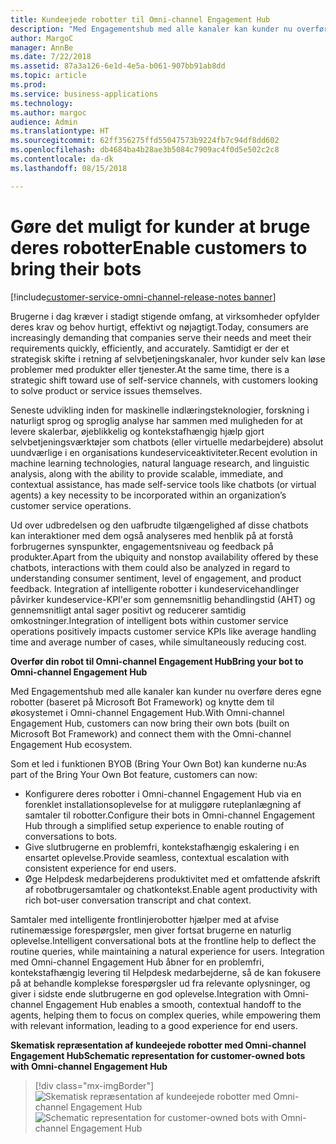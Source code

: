 ```yaml
---
title: Kundeejede robotter til Omni-channel Engagement Hub
description: "Med Engagementshub med alle kanaler kan kunder nu overføre deres egne robotter (baseret på Microsoft Bot Framework) og knytte dem til økosystemet i Omni-channel Engagement Hub."
author: MargoC
manager: AnnBe
ms.date: 7/22/2018
ms.assetid: 87a3a126-6e1d-4e5a-b061-907bb91ab8dd
ms.topic: article
ms.prod: 
ms.service: business-applications
ms.technology: 
ms.author: margoc
audience: Admin
ms.translationtype: HT
ms.sourcegitcommit: 62ff356275ffd55047573b9224fb7c94df8dd602
ms.openlocfilehash: db4684ba4b28ae3b5084c7909ac4f0d5e502c2c8
ms.contentlocale: da-dk
ms.lasthandoff: 08/15/2018

---
```


#  <a name="enable-customers-to-bring-their-bots"></a><span data-ttu-id="66939-103">Gøre det muligt for kunder at bruge deres robotter</span><span class="sxs-lookup"><span data-stu-id="66939-103">Enable customers to bring their bots</span></span>

[!include[customer-service-omni-channel-release-notes banner](../../includes/customer-service-omni-channel-release-notes.md)]




<span data-ttu-id="66939-104">Brugerne i dag kræver i stadigt stigende omfang, at virksomheder opfylder deres krav og behov hurtigt, effektivt og nøjagtigt.</span><span class="sxs-lookup"><span data-stu-id="66939-104">Today, consumers are increasingly demanding that companies serve their needs and meet their requirements quickly, efficiently, and accurately.</span></span> <span data-ttu-id="66939-105">Samtidigt er der et strategisk skifte i retning af selvbetjeningskanaler, hvor kunder selv kan løse problemer med produkter eller tjenester.</span><span class="sxs-lookup"><span data-stu-id="66939-105">At the same time, there is a strategic shift toward use of self-service channels, with customers looking to solve product or service issues themselves.</span></span> 

<span data-ttu-id="66939-106">Seneste udvikling inden for maskinelle indlæringsteknologier, forskning i naturligt sprog og sproglig analyse har sammen med muligheden for at levere skalerbar, øjeblikkelig og kontekstafhængig hjælp gjort selvbetjeningsværktøjer som chatbots (eller virtuelle medarbejdere) absolut uundværlige i en organisations kundeserviceaktiviteter.</span><span class="sxs-lookup"><span data-stu-id="66939-106">Recent evolution in machine learning technologies, natural language research, and linguistic analysis, along with the ability to provide scalable, immediate, and contextual assistance, has made self-service tools like chatbots (or virtual agents) a key necessity to be incorporated within an organization’s customer service operations.</span></span> 

<span data-ttu-id="66939-107">Ud over udbredelsen og den uafbrudte tilgængelighed af disse chatbots kan interaktioner med dem også analyseres med henblik på at forstå forbrugernes synspunkter, engagementsniveau og feedback på produkter.</span><span class="sxs-lookup"><span data-stu-id="66939-107">Apart from the ubiquity and nonstop availability offered by these chatbots, interactions with them could also be analyzed in regard to understanding consumer sentiment, level of engagement, and product feedback.</span></span> <span data-ttu-id="66939-108">Integration af intelligente robotter i kundeservicehandlinger påvirker kundeservice-KPI'er som gennemsnitlig behandlingstid (AHT) og gennemsnitligt antal sager positivt og reducerer samtidig omkostninger.</span><span class="sxs-lookup"><span data-stu-id="66939-108">Integration of intelligent bots within customer service operations positively impacts customer service KPIs like average handling time and average number of cases, while simultaneously reducing cost.</span></span>

<span data-ttu-id="66939-109">**Overfør din robot til Omni-channel Engagement Hub**</span><span class="sxs-lookup"><span data-stu-id="66939-109">**Bring your bot to Omni-channel Engagement Hub**</span></span>

<span data-ttu-id="66939-110">Med Engagementshub med alle kanaler kan kunder nu overføre deres egne robotter (baseret på Microsoft Bot Framework) og knytte dem til økosystemet i Omni-channel Engagement Hub.</span><span class="sxs-lookup"><span data-stu-id="66939-110">With Omni-channel Engagement Hub, customers can now bring their own bots (built on Microsoft Bot Framework) and connect them with the Omni-channel Engagement Hub ecosystem.</span></span>

<span data-ttu-id="66939-111">Som et led i funktionen BYOB (Bring Your Own Bot) kan kunderne nu:</span><span class="sxs-lookup"><span data-stu-id="66939-111">As part of the Bring Your Own Bot feature, customers can now:</span></span>

- <span data-ttu-id="66939-112">Konfigurere deres robotter i Omni-channel Engagement Hub via en forenklet installationsoplevelse for at muliggøre ruteplanlægning af samtaler til robotter.</span><span class="sxs-lookup"><span data-stu-id="66939-112">Configure their bots in Omni-channel Engagement Hub through a simplified setup experience to enable routing of conversations to bots.</span></span>
- <span data-ttu-id="66939-113">Give slutbrugerne en problemfri, kontekstafhængig eskalering i en ensartet oplevelse.</span><span class="sxs-lookup"><span data-stu-id="66939-113">Provide seamless, contextual escalation with consistent experience for end users.</span></span>
- <span data-ttu-id="66939-114">Øge Helpdesk medarbejderens produktivitet med et omfattende afskrift af robotbrugersamtaler og chatkontekst.</span><span class="sxs-lookup"><span data-stu-id="66939-114">Enable agent productivity with rich bot-user conversation transcript and chat context.</span></span>   

<span data-ttu-id="66939-115">Samtaler med intelligente frontlinjerobotter hjælper med at afvise rutinemæssige forespørgsler, men giver fortsat brugerne en naturlig oplevelse.</span><span class="sxs-lookup"><span data-stu-id="66939-115">Intelligent conversational bots at the frontline help to deflect the routine queries, while maintaining a natural experience for users.</span></span> <span data-ttu-id="66939-116">Integration med Omni-channel Engagement Hub åbner for en problemfri, kontekstafhængig levering til Helpdesk medarbejderne, så de kan fokusere på at behandle komplekse forespørgsler ud fra relevante oplysninger, og giver i sidste ende slutbrugerne en god oplevelse.</span><span class="sxs-lookup"><span data-stu-id="66939-116">Integration with Omni-channel Engagement Hub enables a smooth, contextual handoff to the agents, helping them to focus on complex queries, while empowering them with relevant information, leading to a good experience for end users.</span></span>

<span data-ttu-id="66939-117">**Skematisk repræsentation af kundeejede robotter med Omni-channel Engagement Hub**</span><span class="sxs-lookup"><span data-stu-id="66939-117">**Schematic representation for customer-owned bots with Omni-channel Engagement Hub**</span></span>

> [!div class="mx-imgBorder"]
> <span data-ttu-id="66939-118">![](media/bring-your-bot-to-omnichannel.png "Skematisk repræsentation af kundeejede robotter med Omni-channel Engagement Hub")</span><span class="sxs-lookup"><span data-stu-id="66939-118">![](media/bring-your-bot-to-omnichannel.png "Schematic representation for customer-owned bots with Omni-channel Engagement Hub")</span></span>

